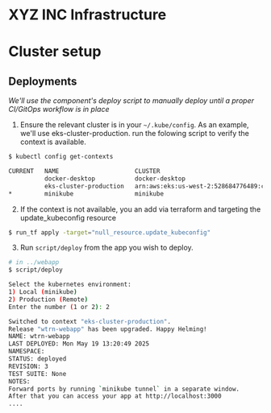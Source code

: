 # XYZ INC Infrastructure

# Cluster setup




## Deployments

_We'll use the component's deploy script to manually deploy until a proper CI/GitOps workflow is in place_

1. Ensure the relevant cluster is in your `~/.kube/config`. As an example, we'll use eks-cluster-production. run the folowing script to verify the context is available.

```bash
$ kubectl config get-contexts

CURRENT   NAME                     CLUSTER                                                             AUTHINFO                                                            NAMESPACE
          docker-desktop           docker-desktop                                                      docker-desktop
          eks-cluster-production   arn:aws:eks:us-west-2:528684776489:cluster/eks-cluster-production   arn:aws:eks:us-west-2:528684776489:cluster/eks-cluster-production
*         minikube                 minikube                                                            minikube                                                            default
```

2. If the context is not available, you an add via terraform and targeting the update_kubeconfig resource

```bash
$ run_tf apply -target="null_resource.update_kubeconfig"
```

3. Run `script/deploy` from the app you wish to deploy.

```bash
# in ../webapp
$ script/deploy

Select the kubernetes environment:
1) Local (minikube)
2) Production (Remote)
Enter the number (1 or 2): 2

Switched to context "eks-cluster-production".
Release "wtrn-webapp" has been upgraded. Happy Helming!
NAME: wtrn-webapp
LAST DEPLOYED: Mon May 19 13:20:49 2025
NAMESPACE:
STATUS: deployed
REVISION: 3
TEST SUITE: None
NOTES:
Forward ports by running `minikube tunnel` in a separate window.
After that you can access your app at http://localhost:3000
....

```
